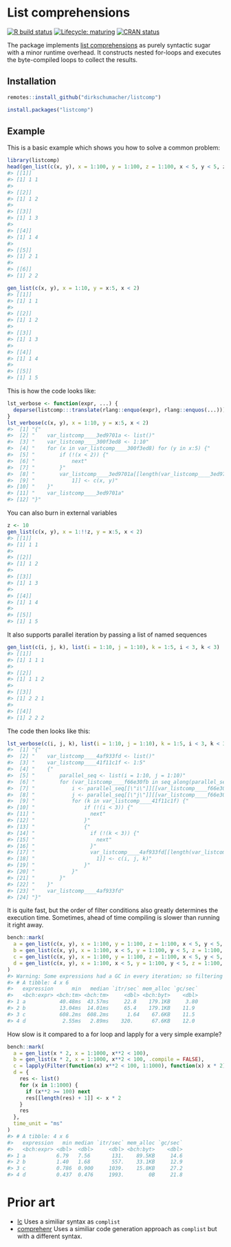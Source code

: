 
<!-- README.md is generated from README.Rmd. Please edit that file -->

# List comprehensions

<!-- badges: start -->

[![R build
status](https://github.com/dirkschumacher/listcomp/workflows/R-CMD-check/badge.svg)](https://github.com/dirkschumacher/listcomp/actions)
[![Lifecycle:
maturing](https://img.shields.io/badge/lifecycle-maturing-blue.svg)](https://www.tidyverse.org/lifecycle/#maturing)
[![CRAN
status](https://www.r-pkg.org/badges/version/listcomp)](https://CRAN.R-project.org/package=listcomp)
<!-- badges: end -->

The package implements [list
comprehensions](https://en.wikipedia.org/wiki/List_comprehension) as
purely syntactic sugar with a minor runtime overhead. It constructs
nested for-loops and executes the byte-compiled loops to collect the
results.

## Installation

``` r
remotes::install_github("dirkschumacher/listcomp")
```

``` r
install.packages("listcomp")
```

## Example

This is a basic example which shows you how to solve a common problem:

``` r
library(listcomp)
head(gen_list(c(x, y), x = 1:100, y = 1:100, z = 1:100, x < 5, y < 5, z == x + y))
#> [[1]]
#> [1] 1 1
#> 
#> [[2]]
#> [1] 1 2
#> 
#> [[3]]
#> [1] 1 3
#> 
#> [[4]]
#> [1] 1 4
#> 
#> [[5]]
#> [1] 2 1
#> 
#> [[6]]
#> [1] 2 2
```

``` r
gen_list(c(x, y), x = 1:10, y = x:5, x < 2)
#> [[1]]
#> [1] 1 1
#> 
#> [[2]]
#> [1] 1 2
#> 
#> [[3]]
#> [1] 1 3
#> 
#> [[4]]
#> [1] 1 4
#> 
#> [[5]]
#> [1] 1 5
```

This is how the code looks like:

``` r
lst_verbose <- function(expr, ...) {
  deparse(listcomp:::translate(rlang::enquo(expr), rlang::enquos(...)))
}
lst_verbose(c(x, y), x = 1:10, y = x:5, x < 2)
#>  [1] "{"                                                                    
#>  [2] "    var_listcomp____3ed9701a <- list()"                               
#>  [3] "    var_listcomp____300f3ed8 <- 1:10"                                 
#>  [4] "    for (x in var_listcomp____300f3ed8) for (y in x:5) {"             
#>  [5] "        if (!(x < 2)) {"                                              
#>  [6] "            next"                                                     
#>  [7] "        }"                                                            
#>  [8] "        var_listcomp____3ed9701a[[length(var_listcomp____3ed9701a) + "
#>  [9] "            1]] <- c(x, y)"                                           
#> [10] "    }"                                                                
#> [11] "    var_listcomp____3ed9701a"                                         
#> [12] "}"
```

You can also burn in external variables

``` r
z <- 10
gen_list(c(x, y), x = 1:!!z, y = x:5, x < 2)
#> [[1]]
#> [1] 1 1
#> 
#> [[2]]
#> [1] 1 2
#> 
#> [[3]]
#> [1] 1 3
#> 
#> [[4]]
#> [1] 1 4
#> 
#> [[5]]
#> [1] 1 5
```

It also supports parallel iteration by passing a list of named sequences

``` r
gen_list(c(i, j, k), list(i = 1:10, j = 1:10), k = 1:5, i < 3, k < 3)
#> [[1]]
#> [1] 1 1 1
#> 
#> [[2]]
#> [1] 1 1 2
#> 
#> [[3]]
#> [1] 2 2 1
#> 
#> [[4]]
#> [1] 2 2 2
```

The code then looks like this:

``` r
lst_verbose(c(i, j, k), list(i = 1:10, j = 1:10), k = 1:5, i < 3, k < 3)
#>  [1] "{"                                                                              
#>  [2] "    var_listcomp____4af933fd <- list()"                                         
#>  [3] "    var_listcomp____41f11c1f <- 1:5"                                            
#>  [4] "    {"                                                                          
#>  [5] "        parallel_seq <- list(i = 1:10, j = 1:10)"                               
#>  [6] "        for (var_listcomp____f66e30fb in seq_along(parallel_seq[[1]])) {"       
#>  [7] "            i <- parallel_seq[[\"i\"]][[var_listcomp____f66e30fb]]"             
#>  [8] "            j <- parallel_seq[[\"j\"]][[var_listcomp____f66e30fb]]"             
#>  [9] "            for (k in var_listcomp____41f11c1f) {"                              
#> [10] "                if (!(i < 3)) {"                                                
#> [11] "                  next"                                                         
#> [12] "                }"                                                              
#> [13] "                {"                                                              
#> [14] "                  if (!(k < 3)) {"                                              
#> [15] "                    next"                                                       
#> [16] "                  }"                                                            
#> [17] "                  var_listcomp____4af933fd[[length(var_listcomp____4af933fd) + "
#> [18] "                    1]] <- c(i, j, k)"                                          
#> [19] "                }"                                                              
#> [20] "            }"                                                                  
#> [21] "        }"                                                                      
#> [22] "    }"                                                                          
#> [23] "    var_listcomp____4af933fd"                                                   
#> [24] "}"
```

It is quite fast, but the order of filter conditions also greatly
determines the execution time. Sometimes, ahead of time compiling is
slower than running it right away.

``` r
bench::mark(
  a = gen_list(c(x, y), x = 1:100, y = 1:100, z = 1:100, x < 5, y < 5, z == x + y),
  b = gen_list(c(x, y), x = 1:100, x < 5, y = 1:100, y < 5, z = 1:100, z == x + y),
  c = gen_list(c(x, y), x = 1:100, y = 1:100, z = 1:100, x < 5, y < 5, z == x + y, .compile = FALSE),
  d = gen_list(c(x, y), x = 1:100, x < 5, y = 1:100, y < 5, z = 1:100, z == x + y, .compile = FALSE)
)
#> Warning: Some expressions had a GC in every iteration; so filtering is disabled.
#> # A tibble: 4 x 6
#>   expression      min   median `itr/sec` mem_alloc `gc/sec`
#>   <bch:expr> <bch:tm> <bch:tm>     <dbl> <bch:byt>    <dbl>
#> 1 a           40.48ms  43.57ms     22.8    179.1KB     3.80
#> 2 b           13.04ms  14.01ms     65.4    179.1KB    11.9 
#> 3 c           608.2ms  608.2ms      1.64    67.6KB    11.5 
#> 4 d            2.55ms   2.89ms    320.      67.6KB    12.0
```

How slow is it compared to a for loop and lapply for a very simple
example?

``` r
bench::mark(
  a = gen_list(x * 2, x = 1:1000, x**2 < 100),
  b = gen_list(x * 2, x = 1:1000, x**2 < 100, .compile = FALSE),
  c = lapply(Filter(function(x) x**2 < 100, 1:1000), function(x) x * 2),
  d = {
    res <- list()
    for (x in 1:1000) {
      if (x**2 >= 100) next
      res[[length(res) + 1]] <- x * 2
    }
    res
  }, 
  time_unit = "ms"
)
#> # A tibble: 4 x 6
#>   expression   min median `itr/sec` mem_alloc `gc/sec`
#>   <bch:expr> <dbl>  <dbl>     <dbl> <bch:byt>    <dbl>
#> 1 a          6.79   7.56       131.    89.5KB     14.6
#> 2 b          1.40   1.68       557.    33.1KB     12.9
#> 3 c          0.786  0.900     1039.    15.8KB     27.2
#> 4 d          0.437  0.476     1993.        0B     21.8
```

# Prior art

  - [lc](https://github.com/mailund/lc) Uses a similiar syntax as
    `complist`
  - [comprehenr](https://github.com/gdemin/comprehenr) Uses a similiar
    code generation approach as `complist` but with a different syntax.
